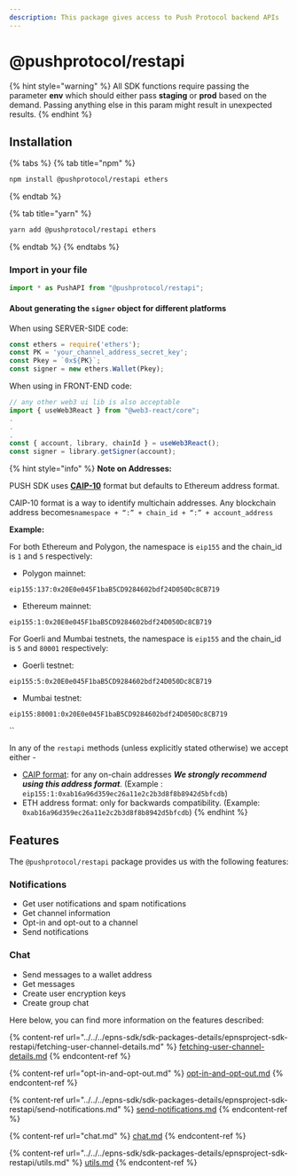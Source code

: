 ```yaml
---
description: This package gives access to Push Protocol backend APIs
---
```


# @pushprotocol/restapi

{% hint style="warning" %}
All SDK functions require passing the parameter **env** which should either pass **staging** or **prod** based on the demand. Passing anything else in this param might result in unexpected results.
{% endhint %}

## Installation <a href="#installation" id="installation"></a>

{% tabs %}
{% tab title="npm" %}
```bash
npm install @pushprotocol/restapi ethers 
```
{% endtab %}

{% tab title="yarn" %}
```bash
yarn add @pushprotocol/restapi ethers
```
{% endtab %}
{% endtabs %}

### I**mport in your file**

```typescript
import * as PushAPI from "@pushprotocol/restapi";
```

#### About generating the `signer` object for different platforms

When using SERVER-SIDE code:

```typescript
const ethers = require('ethers');
const PK = 'your_channel_address_secret_key';
const Pkey = `0x${PK}`;
const signer = new ethers.Wallet(Pkey);
```

When using in FRONT-END code:

```typescript
// any other web3 ui lib is also acceptable
import { useWeb3React } from "@web3-react/core";
.
.
.
const { account, library, chainId } = useWeb3React();
const signer = library.getSigner(account);
```

{% hint style="info" %}
**Note on Addresses:**

PUSH SDK uses [**CAIP-10**](https://github.com/ChainAgnostic/CAIPs/blob/master/CAIPs/caip-10.md) format but defaults to Ethereum address format.

CAIP-10 format is a way to identify multichain addresses. Any blockchain address becomes`namespace + “:” + chain_id + “:” + account_address`



**Example:**

For both Ethereum and Polygon, the namespace is `eip155` and the chain\_id is `1` and `5` respectively:

* Polygon mainnet:

`eip155:137:0x20E0e045F1baB5CD9284602bdf24D050Dc8CB719`

* Ethereum mainnet:

`eip155:1:0x20E0e045F1baB5CD9284602bdf24D050Dc8CB719`

For Goerli and Mumbai testnets, the namespace is `eip155` and the chain\_id is `5` and `80001` respectively:

* Goerli testnet:

`eip155:5:0x20E0e045F1baB5CD9284602bdf24D050Dc8CB719`

* Mumbai testnet:

`eip155:80001:0x20E0e045F1baB5CD9284602bdf24D050Dc8CB719`

``

In any of the `restapi` methods (unless explicitly stated otherwise) we accept either -

* [CAIP format](https://github.com/ChainAgnostic/CAIPs/blob/master/CAIPs/caip-10.md#test-cases): for any on-chain addresses _**We strongly recommend using this address format**_. (Example : `eip155:1:0xab16a96d359ec26a11e2c2b3d8f8b8942d5bfcdb`)
* ETH address format: only for backwards compatibility. (Example: `0xab16a96d359ec26a11e2c2b3d8f8b8942d5bfcdb`)
{% endhint %}

## Features

The `@pushprotocol/restapi` package provides us with the following features:

### Notifications

* Get user notifications and spam notifications
* Get channel information
* Opt-in and opt-out to a channel
* Send notifications

### Chat

* Send messages to a wallet address
* Get messages
* Create user encryption keys
* Create group chat

Here below, you can find more information on the features described:

{% content-ref url="../../../epns-sdk/sdk-packages-details/epnsproject-sdk-restapi/fetching-user-channel-details.md" %}
[fetching-user-channel-details.md](../../../epns-sdk/sdk-packages-details/epnsproject-sdk-restapi/fetching-user-channel-details.md)
{% endcontent-ref %}

{% content-ref url="opt-in-and-opt-out.md" %}
[opt-in-and-opt-out.md](opt-in-and-opt-out.md)
{% endcontent-ref %}

{% content-ref url="../../../epns-sdk/sdk-packages-details/epnsproject-sdk-restapi/send-notifications.md" %}
[send-notifications.md](../../../epns-sdk/sdk-packages-details/epnsproject-sdk-restapi/send-notifications.md)
{% endcontent-ref %}

{% content-ref url="chat.md" %}
[chat.md](chat.md)
{% endcontent-ref %}

{% content-ref url="../../../epns-sdk/sdk-packages-details/epnsproject-sdk-restapi/utils.md" %}
[utils.md](../../../epns-sdk/sdk-packages-details/epnsproject-sdk-restapi/utils.md)
{% endcontent-ref %}
